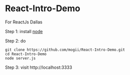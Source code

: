 # React-Intro-Demo
For ReactJs Dallas

Step 1: install [node](https://nodejs.org/en/)

Step 2: do

```
git clone https://github.com/mogii/React-Intro-Demo.git
cd React-Intro-Demo
node server.js
```

Step 3: visit http://localhost:3333
